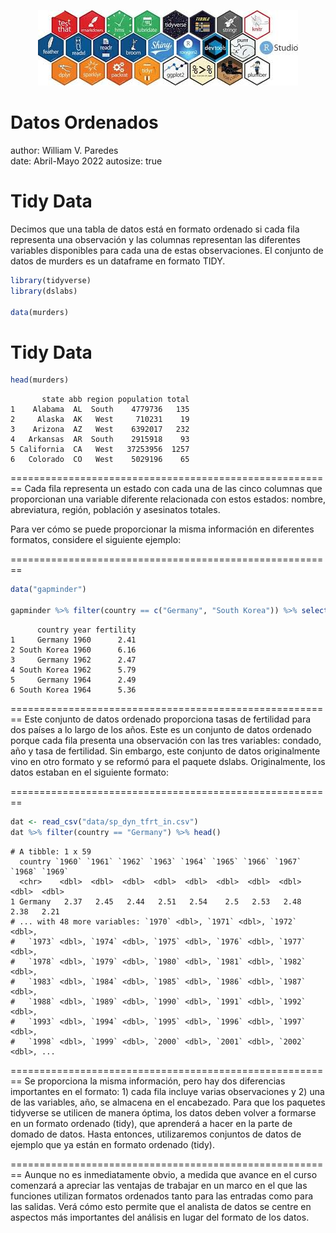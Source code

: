 <p align="center">
<img src="tidyverse.jpg">
</p>

Datos Ordenados
========================================================
author: William V. Paredes  
date: Abril-Mayo 2022
autosize: true

Tidy Data
========================================================
Decimos que una tabla de datos está en formato ordenado si cada fila representa una observación y las columnas representan las diferentes variables disponibles para cada una de estas observaciones. El conjunto de datos de murders es un dataframe en formato TIDY.


```r
library(tidyverse)
library(dslabs)

data(murders)
```


Tidy Data
========================================================


```r
head(murders)
```

```
       state abb region population total
1    Alabama  AL  South    4779736   135
2     Alaska  AK   West     710231    19
3    Arizona  AZ   West    6392017   232
4   Arkansas  AR  South    2915918    93
5 California  CA   West   37253956  1257
6   Colorado  CO   West    5029196    65
```

========================================================
Cada fila representa un estado con cada una de las cinco columnas que proporcionan una variable diferente relacionada con estos estados: nombre, abreviatura, región, población y asesinatos totales.

Para ver cómo se puede proporcionar la misma información en diferentes formatos, considere el siguiente ejemplo:


========================================================

```r
data("gapminder")

gapminder %>% filter(country == c("Germany", "South Korea")) %>% select(c(country, year, fertility)) %>% head()
```

```
      country year fertility
1     Germany 1960      2.41
2 South Korea 1960      6.16
3     Germany 1962      2.47
4 South Korea 1962      5.79
5     Germany 1964      2.49
6 South Korea 1964      5.36
```


========================================================
Este conjunto de datos ordenado proporciona tasas de fertilidad para dos países a lo largo de los años. Este es un conjunto de datos ordenado porque cada fila presenta una observación con las tres variables: condado, año y tasa de fertilidad. Sin embargo, este conjunto de datos originalmente vino en otro formato y se reformó para el paquete dslabs. Originalmente, los datos estaban en el siguiente formato:

========================================================

```r
dat <- read_csv("data/sp_dyn_tfrt_in.csv")
dat %>% filter(country == "Germany") %>% head()
```

```
# A tibble: 1 x 59
  country `1960` `1961` `1962` `1963` `1964` `1965` `1966` `1967` `1968` `1969`
  <chr>    <dbl>  <dbl>  <dbl>  <dbl>  <dbl>  <dbl>  <dbl>  <dbl>  <dbl>  <dbl>
1 Germany   2.37   2.45   2.44   2.51   2.54    2.5   2.53   2.48   2.38   2.21
# ... with 48 more variables: `1970` <dbl>, `1971` <dbl>, `1972` <dbl>,
#   `1973` <dbl>, `1974` <dbl>, `1975` <dbl>, `1976` <dbl>, `1977` <dbl>,
#   `1978` <dbl>, `1979` <dbl>, `1980` <dbl>, `1981` <dbl>, `1982` <dbl>,
#   `1983` <dbl>, `1984` <dbl>, `1985` <dbl>, `1986` <dbl>, `1987` <dbl>,
#   `1988` <dbl>, `1989` <dbl>, `1990` <dbl>, `1991` <dbl>, `1992` <dbl>,
#   `1993` <dbl>, `1994` <dbl>, `1995` <dbl>, `1996` <dbl>, `1997` <dbl>,
#   `1998` <dbl>, `1999` <dbl>, `2000` <dbl>, `2001` <dbl>, `2002` <dbl>, ...
```

========================================================
Se proporciona la misma información, pero hay dos diferencias importantes en el formato: 1) cada fila incluye varias observaciones y 2) una de las variables, año, se almacena en el encabezado. Para que los paquetes tidyverse se utilicen de manera óptima, los datos deben volver a formarse en un formato ordenado (tidy), que aprenderá a hacer en la parte de domado de datos. Hasta entonces, utilizaremos conjuntos de datos de ejemplo que ya están en formato ordenado (tidy).


========================================================
Aunque no es inmediatamente obvio, a medida que avance en el curso comenzará a apreciar las ventajas de trabajar en un marco en el que las funciones utilizan formatos ordenados tanto para las entradas como para las salidas. Verá cómo esto permite que el analista de datos se centre en aspectos más importantes del análisis en lugar del formato de los datos.





